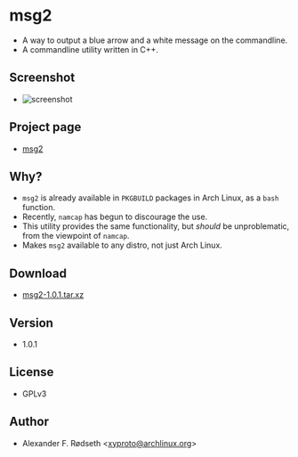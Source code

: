 <!--
title: msg2
theme: dark
favicon: msg2.ico
-->

# msg2

* A way to output a blue arrow and a white message on the commandline.
* A commandline utility written in C++.

## Screenshot

* ![screenshot](screenshot.png)

## Project page

* [msg2](https://github.com/xyproto/msg2)

## Why?

* `msg2` is already available in `PKGBUILD` packages in Arch Linux, as a `bash` function.
* Recently, `namcap` has begun to discourage the use.
* This utility provides the same functionality, but *should* be unproblematic, from the viewpoint of `namcap`.
* Makes `msg2` available to any distro, not just Arch Linux.

## Download

* [msg2-1.0.1.tar.xz](msg2-1.0.1.tar.xz)

## Version

* 1.0.1

## License

* GPLv3

## Author

* Alexander F. Rødseth &lt;xyproto@archlinux.org&gt;
